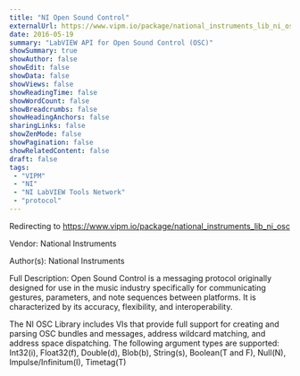 ```yaml
---
title: "NI Open Sound Control"
externalUrl: https://www.vipm.io/package/national_instruments_lib_ni_osc
date: 2016-05-19
summary: "LabVIEW API for Open Sound Control (OSC)"
showSummary: true
showAuthor: false
showEdit: false
showData: false
showViews: false
showReadingTime: false
showWordCount: false
showBreadcrumbs: false
showHeadingAnchors: false
sharingLinks: false
showZenMode: false
showPagination: false
showRelatedContent: false
draft: false
tags:
 - "VIPM"
 - "NI"
 - "NI LabVIEW Tools Network"
 - "protocol"
---
```


Redirecting to https://www.vipm.io/package/national_instruments_lib_ni_osc

Vendor: National Instruments

Author(s): National Instruments
 
Full Description:
Open Sound Control is a messaging protocol originally designed for use in the music industry specifically for communicating gestures, parameters, and note sequences between platforms.  It is characterized by its accuracy, flexibility, and interoperability.

The NI OSC Library includes VIs that provide full support for creating and parsing OSC bundles and messages, address wildcard matching, and address space dispatching.  The following argument types are supported:
Int32(i), Float32(f), Double(d), Blob(b), String(s), Boolean(T and F), Null(N), Impulse/Infinitum(I), Timetag(T)